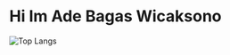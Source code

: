 # Hi Im Ade Bagas Wicaksono

![Top Langs](https://github-readme-stats.vercel.app/api/top-langs/?username=Gaks3&layout=compact)

